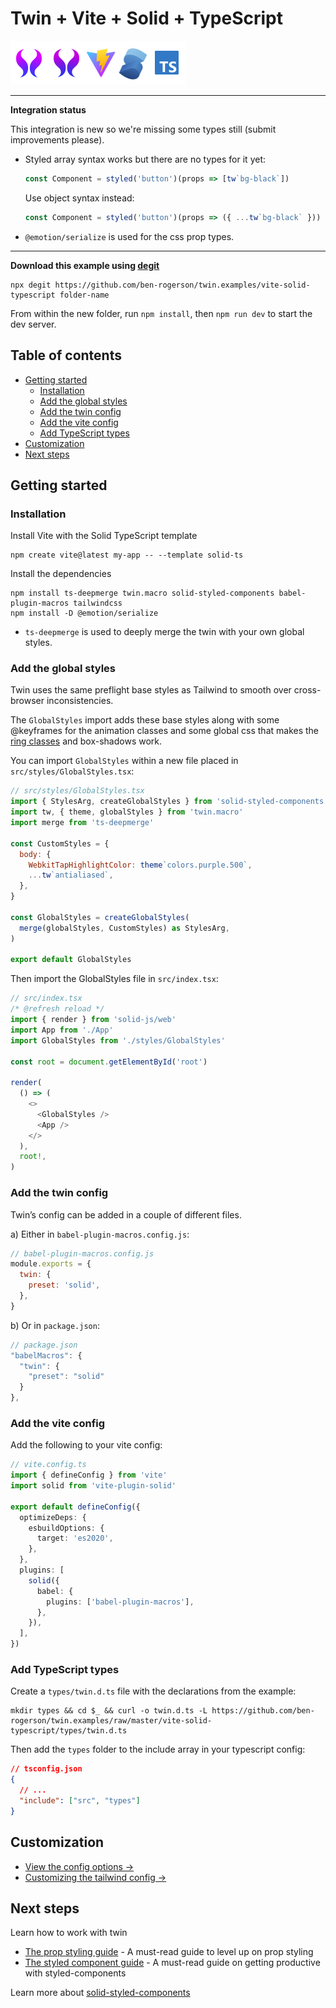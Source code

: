 # Twin + Vite + Solid + TypeScript

<p><a href="https://github.com/ben-rogerson/twin.macro#gh-light-mode-only" target="_blank"><img src="../.github/twin-light.svg" alt="Twin" width="60" height="70"></a><a href="https://github.com/ben-rogerson/twin.macro#gh-dark-mode-only" target="_blank"><img src="../.github/twin-dark.svg" alt="Twin" width="60" height="70"></a><a href="https://vitejs.dev/" target="_blank"><img src="../.github/vite.svg" alt="Vite" width="50" height="70"></a><a href="https://github.com/solidjs/solid-styled-components" target="_blank"><img src="../.github/solid.svg" alt="Solid" width="50" height="70"></a><a href="https://www.typescriptlang.org/" target="_blank"><img src="../.github/typescript.svg" alt="TypeScript" width="60" height="70"></a></p>

---

**Integration status**

This integration is new so we're missing some types still (submit improvements please).

- Styled array syntax works but there are no types for it yet:

  ```typescript
  const Component = styled('button')(props => [tw`bg-black`])
  ```

  Use object syntax instead:

  ```typescript
  const Component = styled('button')(props => ({ ...tw`bg-black` }))
  ```

- `@emotion/serialize` is used for the css prop types.

---

**Download this example using [degit](https://github.com/Rich-Harris/degit)**

```shell
npx degit https://github.com/ben-rogerson/twin.examples/vite-solid-typescript folder-name
```

From within the new folder, run `npm install`, then `npm run dev` to start the dev server.

[](#table-of-contents)

## Table of contents

- [Getting started](#getting-started)
  - [Installation](#installation)
  - [Add the global styles](#add-the-global-styles)
  - [Add the twin config](#add-the-twin-config)
  - [Add the vite config](#add-the-vite-config)
  - [Add TypeScript types](#add-typescript-types)
- [Customization](#customization)
- [Next steps](#next-steps)

[](#getting-started)

## Getting started

### Installation

Install Vite with the Solid TypeScript template

```shell
npm create vite@latest my-app -- --template solid-ts
```

Install the dependencies

```shell
npm install ts-deepmerge twin.macro solid-styled-components babel-plugin-macros tailwindcss
npm install -D @emotion/serialize
```

- `ts-deepmerge` is used to deeply merge the twin with your own global styles.

### Add the global styles

Twin uses the same preflight base styles as Tailwind to smooth over cross-browser inconsistencies.

The `GlobalStyles` import adds these base styles along with some @keyframes for the animation classes and some global css that makes the [ring classes](https://tailwindcss.com/docs/ring-width) and box-shadows work.

You can import `GlobalStyles` within a new file placed in `src/styles/GlobalStyles.tsx`:

```js
// src/styles/GlobalStyles.tsx
import { StylesArg, createGlobalStyles } from 'solid-styled-components'
import tw, { theme, globalStyles } from 'twin.macro'
import merge from 'ts-deepmerge'

const CustomStyles = {
  body: {
    WebkitTapHighlightColor: theme`colors.purple.500`,
    ...tw`antialiased`,
  },
}

const GlobalStyles = createGlobalStyles(
  merge(globalStyles, CustomStyles) as StylesArg,
)

export default GlobalStyles
```

Then import the GlobalStyles file in `src/index.tsx`:

```js
// src/index.tsx
/* @refresh reload */
import { render } from 'solid-js/web'
import App from './App'
import GlobalStyles from './styles/GlobalStyles'

const root = document.getElementById('root')

render(
  () => (
    <>
      <GlobalStyles />
      <App />
    </>
  ),
  root!,
)
```

### Add the twin config

Twin’s config can be added in a couple of different files.

a) Either in `babel-plugin-macros.config.js`:

```js
// babel-plugin-macros.config.js
module.exports = {
  twin: {
    preset: 'solid',
  },
}
```

b) Or in `package.json`:

```js
// package.json
"babelMacros": {
  "twin": {
    "preset": "solid"
  }
},
```

### Add the vite config

Add the following to your vite config:

```typescript
// vite.config.ts
import { defineConfig } from 'vite'
import solid from 'vite-plugin-solid'

export default defineConfig({
  optimizeDeps: {
    esbuildOptions: {
      target: 'es2020',
    },
  },
  plugins: [
    solid({
      babel: {
        plugins: ['babel-plugin-macros'],
      },
    }),
  ],
})
```

### Add TypeScript types

Create a `types/twin.d.ts` file with the declarations from the example:

```shell
mkdir types && cd $_ && curl -o twin.d.ts -L https://github.com/ben-rogerson/twin.examples/raw/master/vite-solid-typescript/types/twin.d.ts
```

Then add the `types` folder to the include array in your typescript config:

```json
// tsconfig.json
{
  // ...
  "include": ["src", "types"]
}
```

[](#customization)

## Customization

- [View the config options →](https://github.com/ben-rogerson/twin.macro/blob/master/docs/options.md)
- [Customizing the tailwind config →](https://github.com/ben-rogerson/twin.macro/blob/master/docs/customizing-config.md)

[](#next-steps)

## Next steps

Learn how to work with twin

- [The prop styling guide](https://github.com/ben-rogerson/twin.macro/blob/master/docs/prop-styling-guide.md) - A must-read guide to level up on prop styling
- [The styled component guide](https://github.com/ben-rogerson/twin.macro/blob/master/docs/styled-component-guide.md) - A must-read guide on getting productive with styled-components

Learn more about [solid-styled-components](https://github.com/solidjs/solid-styled-components)
